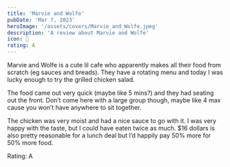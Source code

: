 ```yaml
---
title: 'Marvie and Wolfe'
pubDate: 'Mar 7, 2023'
heroImage: '/assets/covers/Marvie_and_Wolfe.jpeg'
description: 'A review about Marvie and Wolfe'
icon: 🐺
rating: A
---
```


Marvie and Wolfe is a cute lil cafe who apparently makes all their food from scratch (eg sauces and breads). They have a rotating menu and today I was lucky enough to try the grilled chicken salad.

The food came out very quick (maybe like 5 mins?) and they had seating out the front. Don’t come here with a large group though, maybe like 4 max cause you won’t have anywhere to sit together.

The chicken was very moist and had a nice sauce to go with it. I was very happy with the taste, but I could have eaten twice as much. $16 dollars is also pretty reasonable for a lunch deal but I’d happily pay 50% more for 50% more food.

Rating: A
